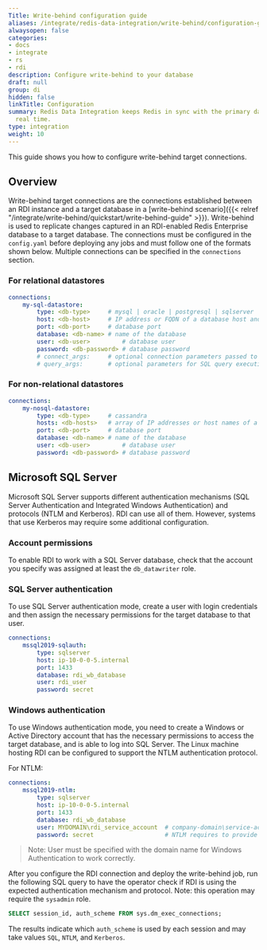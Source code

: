 ```yaml
---
Title: Write-behind configuration guide
aliases: /integrate/redis-data-integration/write-behind/configuration-guide/
alwaysopen: false
categories:
- docs
- integrate
- rs
- rdi
description: Configure write-behind to your database
draft: null
group: di
hidden: false
linkTitle: Configuration
summary: Redis Data Integration keeps Redis in sync with the primary database in near
  real time.
type: integration
weight: 10
---
```


This guide shows you how to configure write-behind target connections.

## Overview
Write-behind target connections are the connections established between an RDI instance and a target database in a
[write-behind scenario]({{< relref "/integrate/write-behind/quickstart/write-behind-guide" >}}).
Write-behind is used to replicate changes captured in an RDI-enabled Redis Enterprise database to a target database. 
The connections must be configured in the `config.yaml` before deploying any jobs and must follow one of the formats shown below. Multiple connections can be specified in the `connections` section.

### For relational datastores

```yaml
connections:
    my-sql-datastore:
        type: <db-type>     # mysql | oracle | postgresql | sqlserver
        host: <db-host>     # IP address or FQDN of a database host and instance
        port: <db-port>     # database port
        database: <db-name> # name of the database
        user: <db-user>         # database user
        password: <db-password> # database password
        # connect_args:     # optional connection parameters passed to the driver - these are driver specific
        # query_args:       # optional parameters for SQL query execution - typically not required for RDI operation
```

### For non-relational datastores

```yaml
connections:
    my-nosql-datastore:
        type: <db-type>     # cassandra
        hosts: <db-hosts>   # array of IP addresses or host names of a datastore nodes
        port: <db-port>     # database port
        database: <db-name> # name of the database
        user: <db-user>         # database user
        password: <db-password> # database password
```

## Microsoft SQL Server

Microsoft SQL Server supports different authentication mechanisms (SQL Server Authentication and Integrated Windows Authentication) and protocols (NTLM and Kerberos). RDI can use all of them. However, systems that use Kerberos may require some additional configuration.

### Account permissions

To enable RDI to work with a SQL Server database, check that the account you specify was assigned at least the `db_datawriter` role.

### SQL Server authentication

To use SQL Server authentication mode, create a user with login credentials and then assign the necessary permissions for the target database to that user.

```yaml
connections:
    mssql2019-sqlauth:
        type: sqlserver
        host: ip-10-0-0-5.internal
        port: 1433
        database: rdi_wb_database
        user: rdi_user
        password: secret
```

### Windows authentication

To use Windows authentication mode, you need to create a Windows or Active Directory account that has the necessary permissions to access the target database, and is able to log into SQL Server. The Linux machine hosting RDI can be configured to support the NTLM authentication protocol. 

For NTLM:

```yaml
connections:
    mssql2019-ntlm:
        type: sqlserver
        host: ip-10-0-0-5.internal
        port: 1433
        database: rdi_wb_database
        user: MYDOMAIN\rdi_service_account  # company-domain\service-account
        password: secret                    # NTLM requires to provide a password
```

> Note: User must be specified with the domain name for Windows Authentication to work correctly.

After you configure the RDI connection and deploy the write-behind job, run the following SQL query to have the operator check if RDI is using the expected authentication mechanism and protocol. Note: this operation may require the `sysadmin` role.

```sql
SELECT session_id, auth_scheme FROM sys.dm_exec_connections;
```

The results indicate which `auth_scheme` is used by each session and may take values `SQL`, `NTLM`, and `Kerberos`.